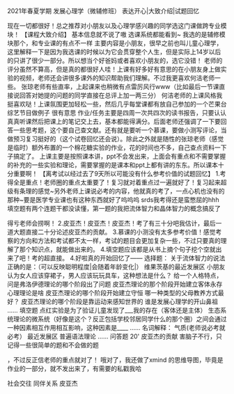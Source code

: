 2021年春夏学期 发展心理学（微辅修班） 表达开心|大致介绍|试题回忆




现在一切都很好！总之推荐对小朋友以及心理学感兴趣的同学选这门课做跨专业模块！ 【课程大致介绍】 基本信息就不说了嗷 选课系统都能看到~ 我选的是辅修模块那个，和专业课的有点不一样 主要内容是小朋友，很早之前也叫儿童心理学，这里解释一下是因为我选课的时候以为它会贯穿整个人生，但是实际上14岁以后的只讲了很少一部分。所以想当个好爸妈或者喜欢小朋友的，选它没错！ 老师的评分虽然不算高，但是真的都很好人哇！上课有好多好有意思的在小朋友身上做实验的视频，老师还会讲很多课外的知识帮助我们理解。不过我更喜欢何洁老师一些。 张琼老师有些直率，上起课来也稍微有点雷厉风行www（比如最后一节课直接说回答对她提的问题的同学直接在总评上加一两三分） 何洁老师的上课风格我挺喜欢哒！上课氛围更加轻松一些，然后几乎每堂课都有放自己参加的一个芒果台综艺节目做例子 很有意思 作业/任务主要是四周一次共四次的读书报告，只要认认真真听课然后把课上的笔记交上去，基本都能得满分。后面老师还强调了一下要回答一些思考题，这个要自己查文献。还有就是要听一个慕课，要做小测写评论，当做预习复习挺好的（这个试卷回忆还会说）。除此之外就是随性的张琼老师（感觉是临时）额外布置的一个棉花糖实验的作业，花的时间也不多，自己查点资料一下子搞定了。 上课主要是按照课本讲，ppt不会发出来，上面会有重点和不需要掌握的补充的一些实验和理论，需要掌握的是课本和ppt上都有讲的东东。所以课本十分重要啊！ 【离考试以经过去了9天所以可能没有什么参考价值的试题回忆】 1.考得全是重点！老师圈的重点太重要了！复习就对着重点过一遍就好了！复习起来超级有条理的感觉~另外老师上课说必考的内容，他就真的考了，一点心机也没有的那种~要是医学专业课也有这种东西就好了呜呜呜 srds我考得还是蛮憋屈的hhh 填空题有两个连题干都没读懂，第一题的我把流体智力和晶体智力的概念搞反了


得亏老师会捞啊！ 2.皮亚杰！皮亚杰！皮亚杰！考了有三十分吧我估计，最后一道大题直接二十分论述皮亚杰的贡献。 3.慕课的小测没有太多参考价值！感觉考察的方向和方法和考试都不太一样，考试的题目会更加复杂一些，不过只要真的理解了那个知识点，就能做出来的。 4.填空题应该都是从书上摘个句子挖个空就出来了吧！考的超直接。 4.好啦真的开始回忆了—— 选择题： 关于流体智力的说法正确的是：（可以反映聪明程度|会随着年龄变化|） 维果茨基的最近发展区 小朋友认为女人应该穿裙子，男人应该玩玩具车，这种想法是什么？ 给一个人格特点，问是弗洛伊德理论的哪个阶段出了问题 皮亚杰理论的那个阶段开始建立客体永存 心理理论是啥 皮亚杰理论的哪个阶段开始建立守恒 哪一种类型的父母教养方式最好？ 皮亚杰理论的哪个阶段是靠运动来感知世界的 谁是发展心理学的开山鼻祖 …… 填空题 点红实验是为了验证儿童发现了___我的存在（客体还是主体） 生态系统理论的微系统（好像是这个？反正包括学校邻居同学什么的那个圈）之间会通过一种因素相互作用相互影响，这种因素是____ …… 名词解释： 气质(老师说必考就必考） 最近发展区 普遍语法理论 …… 问答题 20' 皮亚杰的贡献 害脑子不行，只记得一些很简单的题和不会做的题


，不过反正信老师的重点就对了！ 哦对了，我还做了xmind 的思维导图，毕竟是作业的一部分，就不发出来了，有需要的私戳我哈



社会交往 同伴关系 皮亚杰
